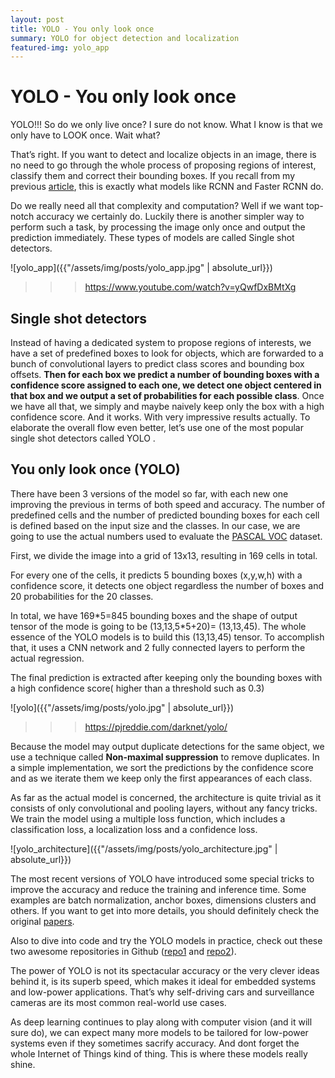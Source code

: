 ```yaml
---
layout: post
title: YOLO - You only look once
summary: YOLO for object detection and localization
featured-img: yolo_app
---
```


# YOLO - You only look once

YOLO!!! So do we only live once? I sure do not know. What I know is that we only
have to LOOK once. Wait what?

That’s right. If you want to detect and localize objects in an image, there is
no need to go through the whole process of proposing regions of interest,
classify them and correct their bounding boxes. If you recall from my previous
[article](https://sergioskar.github.io/Localization_and_Object_Detection/), this
is exactly what models like RCNN and Faster RCNN do.

Do we really need all that complexity and computation? Well if we want top-notch
accuracy we certainly do. Luckily there is another simpler way to perform such a
task, by processing the image only once and output the prediction immediately.
These types of models are called Single shot detectors.

![yolo_app]({{"/assets/img/posts/yolo_app.jpg" | absolute_url}})

>>> <https://www.youtube.com/watch?v=yQwfDxBMtXg>

## Single shot detectors

Instead of having a dedicated system to propose regions of interests, we have a
set of predefined boxes to look for objects, which are forwarded to a bunch of
convolutional layers to predict class scores and bounding box offsets. **Then
for each box we predict a number of bounding boxes with a confidence score
assigned to each one, we detect one object centered in that box and we output a
set of probabilities for each possible class**. Once we have all that, we simply
and maybe naively keep only the box with a high confidence score. And it works.
With very impressive results actually. To elaborate the overall flow even
better, let’s use one of the most popular single shot detectors called YOLO .

## You only look once (YOLO)

There have been 3 versions of the model so far, with each new one improving the
previous in terms of both speed and accuracy. The number of predefined cells and
the number of predicted bounding boxes for each cell is defined based on the
input size and the classes. In our case, we are going to use the actual numbers
used to evaluate the [PASCAL VOC](http://host.robots.ox.ac.uk/pascal/VOC/)
dataset.

First, we divide the image into a grid of 13x13, resulting in 169 cells in total.

For every one of the cells, it predicts 5 bounding boxes (x,y,w,h) with a
confidence score, it detects one object regardless the number of boxes and 20
probabilities for the 20 classes.

In total, we have 169\*5=845 bounding boxes and the shape of output tensor of the
mode is going to be (13,13,5\*5+20)= (13,13,45). The whole essence of the YOLO
models is to build this (13,13,45) tensor. To accomplish that, it uses a CNN
network and 2 fully connected layers to perform the actual regression.

The final prediction is extracted after keeping only the bounding boxes with a
high confidence score( higher than a threshold such as 0.3)

![yolo]({{"/assets/img/posts/yolo.jpg" | absolute_url}})

>>>   <https://pjreddie.com/darknet/yolo/>

Because the model may output duplicate detections for the same object, we use a
technique called **Non-maximal suppression** to remove duplicates. In a simple
implementation, we sort the predictions by the confidence score and as we
iterate them we keep only the first appearances of each class.

As far as the actual model is concerned, the architecture is quite trivial as it
consists of only convolutional and pooling layers, without any fancy tricks. We
train the model using a multiple loss function, which includes a classification
loss, a localization loss and a confidence loss.

![yolo_architecture]({{"/assets/img/posts/yolo_architecture.jpg" | absolute_url}})

The most recent versions of YOLO have introduced some special tricks to improve
the accuracy and reduce the training and inference time. Some examples are batch
normalization, anchor boxes, dimensions clusters and others. If you want to get
into more details, you should definitely check the original
[papers](https://pjreddie.com/publications/).

Also to dive into code and try the YOLO models in practice, check out these two
awesome repositories in Github ([repo1](https://github.com/qqwweee/keras-yolo3)
and [repo2](https://github.com/experiencor/keras-yolo2)).

The power of YOLO is not its spectacular accuracy or the very clever ideas
behind it,  is its superb speed, which makes it ideal for embedded systems and
low-power applications. That’s why self-driving cars and surveillance cameras
are its most common real-world use cases.

As deep learning continues to play along with computer vision (and it will sure do), we
can expect many more models to be tailored for low-power systems even if they sometimes sacrify 
accuracy. And dont forget the whole Internet of Things kind of thing. This is where these models
really shine.  
